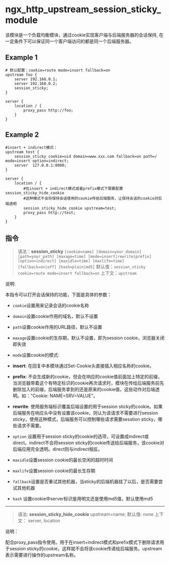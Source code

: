 # ngx_http_upstream_session_sticky_module

该模块是一个负载均衡模块，通过cookie实现客户端与后端服务器的会话保持, 在一定条件下可以保证同一个客户端访问的都是同一个后端服务器。

## Example 1

```
# 默认配置：cookie=route mode=insert fallback=on
upstream foo {
    server 192.168.0.1;
    server 192.168.0.2;
    session_sticky;
}

server {
    location / {
        proxy_pass http://foo;
    }
}
```

## Example 2

```
#insert + indirect模式：
upstream test {
    session_sticky cookie=uid domain=www.xxx.com fallback=on path=/ mode=insert option=indirect;
    server  127.0.0.1:8080;
}

server {
    location / {
        #在insert + indirect模式或者prefix模式下需要配置session_sticky_hide_cookie
        #这种模式不会将保持会话使用的cookie传给后端服务，让保持会话的cookie对后端透明
        session_sticky_hide_cookie upstream=test;
        proxy_pass http://test;
    }
}
```

## 指令

> 语法：**session_sticky** `[cookie=name] [domain=your_domain] [path=your_path] [maxage=time] [mode=insert|rewrite|prefix] [option=indirect] [maxidle=time] [maxlife=time] [fallback=on|off] [hash=plain|md5]`
> 默认值：`session_sticky cookie=route mode=insert fallback=on`
> 上下文：`upstream`

说明:

本指令可以打开会话保持的功能，下面是具体的参数：

*   `cookie`设置用来记录会话的cookie名称
*   `domain`设置cookie作用的域名，默认不设置
*   `path`设置cookie作用的URL路径，默认不设置
*   `maxage`设置cookie的生存期，默认不设置，即为session cookie，浏览器关闭即失效
*   `mode`设置cookie的模式:

*   **insert**: 在回复中本模块通过Set-Cookie头直接插入相应名称的cookie。
*   **prefix**: 不会生成新的cookie，但会在响应的cookie值前面加上特定的前缀，当浏览器带着这个有特定标识的cookie再次请求时，模块在传给后端服务前先删除加入的前缀，后端服务拿到的还是原来的cookie值，这些动作对后端透明。如："Cookie: NAME=SRV~VALUE"。
*   **rewrite**: 使用服务端标识覆盖后端设置的用于session sticky的cookie。如果后端服务在响应头中没有设置该cookie，则认为该请求不需要进行session sticky，使用这种模式，后端服务可以控制哪些请求需要sesstion sticky，哪些请求不需要。
*   `option` 设置用于session sticky的cookie的选项，可设置成indirect或direct。indirect不会将session sticky的cookie传送给后端服务，该cookie对后端应用完全透明。direct则与indirect相反。

*   `maxidle`设置session cookie的最长空闲的超时时间
*   `maxlife`设置session cookie的最长生存期
*   `fallback`设置是否重试其他机器，当sticky的后端机器挂了以后，是否需要尝试其他机器
*   `hash` 设置cookie中server标识是用明文还是使用md5值，默认使用md5

---

> 语法: **session_sticky_hide_cookie** upstream=name;
> 默认值: none
> 上下文： server, location

说明：

配合proxy_pass指令使用。用于在insert+indirect模式和prefix模式下删除请求用于session sticky的cookie，这样就不会将该cookie传递给后端服务。upstream表示需要进行操作的upstream名称。
